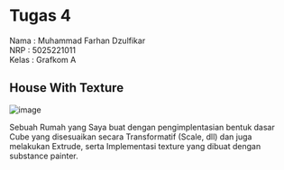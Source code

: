 # Tugas 4
Nama : Muhammad Farhan Dzulfikar  
NRP : 5025221011  
Kelas : Grafkom A  

## **House With Texture**

![image](https://github.com/user-attachments/assets/1c8d0b2c-075d-465f-a0d2-f34cb3943226)

Sebuah Rumah yang Saya buat dengan pengimplentasian bentuk dasar Cube yang disesuaikan secara Transformatif (Scale, dll) dan juga melakukan Extrude, serta 
Implementasi texture yang dibuat dengan substance painter.


